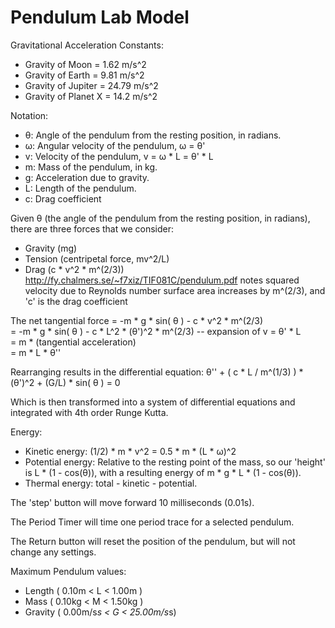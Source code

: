 Pendulum Lab Model
==================

Gravitational Acceleration Constants:

- Gravity of Moon = 1.62 m/s^2
- Gravity of Earth = 9.81 m/s^2
- Gravity of Jupiter = 24.79 m/s^2
- Gravity of Planet X = 14.2 m/s^2

Notation:

- θ: Angle of the pendulum from the resting position, in radians.
- ω: Angular velocity of the pendulum, ω = θ'
- v: Velocity of the pendulum, v = ω * L = θ' * L
- m: Mass of the pendulum, in kg.
- g: Acceleration due to gravity.
- L: Length of the pendulum.
- c: Drag coefficient

Given θ (the angle of the pendulum from the resting position, in radians), there are three forces that we consider:

- Gravity (mg)
- Tension (centripetal force, mv^2/L)
- Drag (c * v^2 * m^(2/3))
  http://fy.chalmers.se/~f7xiz/TIF081C/pendulum.pdf notes squared velocity due to Reynolds number
  surface area increases by m^(2/3), and 'c' is the drag coefficient

The net tangential force = -m * g * sin( θ ) - c * v^2 * m^(2/3)<br>
= -m * g * sin( θ ) - c * L^2 * (θ')^2 * m^(2/3)   -- expansion of v = θ' * L <br>
= m * (tangential acceleration)<br>
= m * L * θ''<br>

Rearranging results in the differential equation:
θ'' + ( c * L / m^(1/3) ) * (θ')^2 + (G/L) * sin( θ ) = 0

Which is then transformed into a system of differential equations and integrated with 4th order Runge Kutta.

Energy:

- Kinetic energy: (1/2) * m * v^2 = 0.5 * m * (L * ω)^2
- Potential energy: Relative to the resting point of the mass, so our 'height' is L * (1 - cos(θ)), with a resulting
  energy of m * g * L * (1 - cos(θ)).
- Thermal energy: total - kinetic - potential.

The 'step' button will move forward 10 milliseconds (0.01s).

The Period Timer will time one period trace for a selected pendulum.

The Return button will reset the position of the pendulum, but will not change any settings.

Maximum Pendulum values:

- Length ( 0.10m < L < 1.00m )
- Mass   ( 0.10kg < M < 1.50kg )
- Gravity ( 0.00m/s*s < G < 25.00m/s*s)
